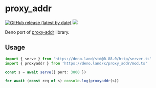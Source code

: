 # proxy_addr

[![GitHub release (latest by date)][releases]][releases-page] [![][docs-badge]][docs]

Deno port of [proxy-addr](https://github.com/jshttp/proxy-addr/blob/master/index.js) library.

## Usage

```ts
import { serve } from 'https://deno.land/std@0.88.0/http/server.ts'
import { proxyaddr } from 'https://deno.land/x/proxy_addr/mod.ts'

const s = await serve({ port: 3000 })

for await (const req of s) console.log(proxyaddr(s))
```

[license]: https://github.com/deno-libs/proxy_addr/blob/master/LICENSE
[releases]: https://img.shields.io/github/v/release/deno-libs/proxy_addr?style=flat-square
[docs-badge]: https://img.shields.io/github/v/release/deno-libs/proxy_addr?color=yellow&label=docs&logo=deno&style=flat-square
[docs]: https://doc.deno.land/https/deno.land/x/proxy_addr/mod.ts
[releases-page]: https://github.com/deno-libs/proxy_addr/releases
